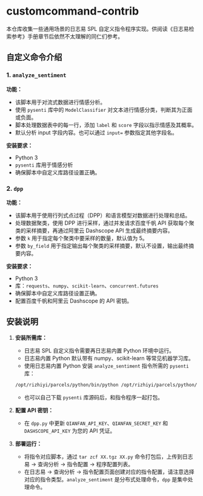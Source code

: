 # customcommand-contrib

本仓库收集一些通用场景的日志易 SPL 自定义指令程序实现。供阅读《日志易检索参考》手册章节后依然不太理解的同仁们参考。

## 自定义命令介绍

### 1. `analyze_sentiment`

**功能：**
- 该脚本用于对流式数据进行情感分析。
- 使用 `pysenti` 库中的 `ModelClassifier` 对文本进行情感分类，判断其为正面或负面。
- 脚本处理数据表中的每一行，添加 `label` 和 `score` 字段以指示情感及其概率。
- 默认分析 input 字段内容。也可以通过 `input=` 参数指定其他字段名。

**安装要求：**
- Python 3
- `pysenti` 库用于情感分析
- 确保脚本中自定义库路径设置正确。

### 2. `dpp`

**功能：**
- 该脚本用于使用行列式点过程（DPP）和语言模型对数据进行处理和总结。
- 处理数据聚类，使用 DPP 进行采样，通过并发请求百度千帆 API 获取每个聚类的采样摘要，再通过阿里云 Dashscope API 生成最终摘要内容。
- 参数 `k` 用于指定每个聚类中要采样的数量，默认值为 5。
- 参数 `by_field` 用于指定输出每个聚类的采样摘要，默认不设置，输出最终摘要内容。

**安装要求：**
- Python 3
- 库：`requests`、`numpy`、`scikit-learn`、`concurrent.futures`
- 确保脚本中自定义库路径设置正确。
- 配置百度千帆和阿里云 Dashscope 的 API 密钥。


## 安装说明

1. **安装所需库：**
   - 日志易 SPL 自定义指令需要再日志易内置 Python 环境中运行。
   - 日志易内置 Python 默认带有 numpy、scikit-learn 等常见机器学习库。
   - 使用日志易内置 Python 安装 `analyze_sentiment` 指令所需的 `pysenti` 库：
   ```bash
   /opt/rizhiyi/parcels/python/bin/python /opt/rizhiyi/parcels/python/bin/pip install pysenti
   ```
   - 也可以自己下载 `pysenti` 库源码后，和指令程序一起打包。

2. **配置 API 密钥：**
   - 在 `dpp.py` 中更新 `QIANFAN_API_KEY`、`QIANFAN_SECRET_KEY` 和 `DASHSCOPE_API_KEY` 为您的 API 凭证。

3. **部署运行：**
   - 将指令对应脚本，通过 `tar zcf XX.tgz XX.py` 命令打包后，上传到日志易 -> 查询分析 -> 指令配置 -> 程序配置列表。
   - 在日志易 -> 查询分析 -> 指令配置页面创建对应的指令配置，请注意选择对应的指令类型。`analyze_sentiment` 是分布式处理命令，`dpp` 是集中处理命令。